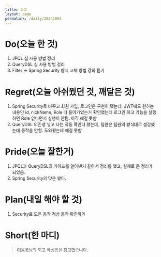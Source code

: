 ```yaml
---
title: 회고
layout: page
permalink: /daily/20241004
---
```


# Do(오늘 한 것)
1. JPQL 실 사용 방법 정리
2. QueryDSL 실 사용 방법 정리
3. Filter -> Spring Security 방식 교체 방법 강의 듣기

# Regret(오늘 아쉬웠던 것, 깨달은 것)
1. Spring Security로 바꾸고 회원 가입, 로그인은 구현이 됐는데, JWT에도 원하는 내용인 id, nickName, Role 다 들어가있는거 확인했는데 로그인 하고 기능을 실행하면 Role 없다면서 실행이 안됨. 아직 해결 못함
2. QueryDSL 의존성 넣고 나는 작동 확인다 했는데, 팀원은 팀원의 방식대로 설정했는데 동작을 안함. 도와줬는데 해결 못함

# Pride(오늘 잘한거)
1. JPQL과 QueryDSL의 가이드를 알아낸거 같아서 정리를 했고, 실제로 좀 정리가 되었음.
2. Spring Security의 맛은 봤다.

# Plan(내일 해야 할 것)
1. Security로 모든 동작 정상 동작 확인하기

# Short(한 마디)


> [이동욱](https://dongwooklee96.github.io/)님의 회고 작성법을 참고했습니다.